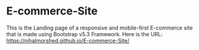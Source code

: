 # E-commerce-Site
This is the Landing page of a responsive and mobile-first E-commerce site that is made using Bootstrap v5.3 Framework.
Here is the URL:
https://nihalmorshed.github.io/E-commerce-Site/
